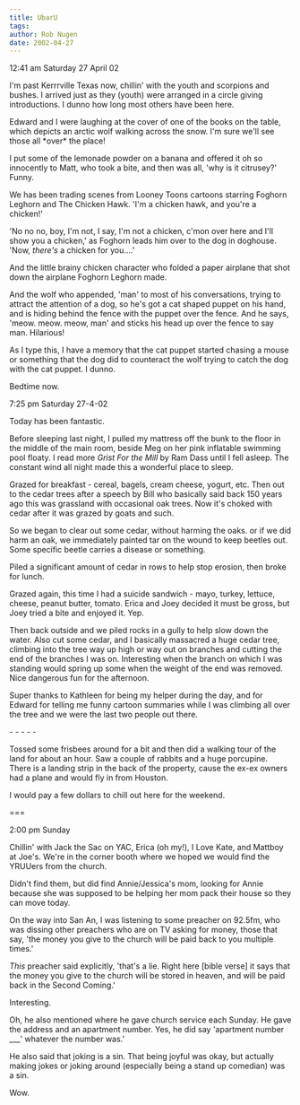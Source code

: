 ```yaml
---
title: UbarU
tags: 
author: Rob Nugen
date: 2002-04-27
---
```


<p class=date>12:41 am Saturday 27 April 02</p>

<p>I'm past Kerrrville Texas now, chillin' with the youth and
scorpions and bushes.  I arrived just as they (youth) were arranged in
a circle giving introductions.  I dunno how long most others have been
here.</p>

<p>Edward and I were laughing at the cover of one of the books on the
table, which depicts an arctic wolf walking across the snow.  I'm sure
we'll see those all *over* the place!</p>

<p>I put some of the lemonade powder on a banana and offered it oh so
innocently to Matt, who took a bite, and then was all, 'why is it
citrusey?'  Funny.</p>

<p>We has been trading scenes from Looney Toons cartoons starring
Foghorn Leghorn and The Chicken Hawk.  'I'm a chicken hawk, and you're
a chicken!'</p>

<p>'No no no, boy, I'm not, I say, I'm not a chicken, c'mon over here
and I'll show you a chicken,' as Foghorn leads him over to the dog in
doghouse.  'Now, <em>there's</em> a chicken for you....'</p>

<p>And the little brainy chicken character who folded a paper airplane
that shot down the airplane Foghorn Leghorn made.</p>

<p>And the wolf who appended, 'man' to most of his conversations,
trying to attract the attention of a dog, so he's got a cat shaped
puppet on his hand, and is hiding behind the fence with the puppet
over the fence.  And he says, 'meow.  meow.  meow, man' and sticks his
head up over the fence to say man.  Hilarious!</p>

<p>As I type this, I have a memory that the cat puppet started chasing
a mouse or something that the dog did to counteract the wolf trying to
catch the dog with the cat puppet.  I dunno.</p>

<p>Bedtime now.</p>

<p class=date>7:25 pm Saturday 27-4-02</p>

<p>Today has been fantastic.</p>

<p>Before sleeping last night, I pulled my mattress off the bunk to
the floor in the middle of the main room, beside Meg on her pink
inflatable swimming pool floaty.  I read more <em>Grist For the
Mill</em> by Ram Dass until I fell asleep.  The constant wind all
night made this a wonderful place to sleep.</p>

<p>Grazed for breakfast - cereal, bagels, cream cheese, yogurt, etc.
Then out to the cedar trees after a speech by Bill who basically said
back 150 years ago this was grassland with occasional oak trees.  Now
it's choked with cedar after it was grazed by goats and such.</p>

<p>So we began to clear out some cedar, without harming the oaks.  or
if we did harm an oak, we immediately painted tar on the wound to keep
beetles out.  Some specific beetle carries a disease or something.</p>

<p>Piled a significant amount of cedar in rows to help stop erosion,
then broke for lunch.</p>

<p>Grazed again, this time I had a suicide sandwich - mayo, turkey,
lettuce, cheese, peanut butter, tomato.  Erica and Joey decided it
must be gross, but Joey tried a bite and enjoyed it.  Yep.</p>

<p>Then back outside and we piled rocks in a gully to help slow down
the water.  Also cut some cedar, and I basically massacred a huge
cedar tree, climbing into the tree way up high or way out on branches
and cutting the end of the branches I was on.  Interesting when the
branch on which I was standing would spring up some when the weight of
the end was removed.  Nice dangerous fun for the afternoon.</p>

<p>Super thanks to Kathleen for being my helper during the day, and
for Edward for telling me funny cartoon summaries while I was climbing
all over the tree and we were the last two people out there.</p>

<p>- - - - -</p>

<p>Tossed some frisbees around for a bit and then did a walking tour
of the land for about an hour.  Saw a couple of rabbits and a huge
porcupine.  There is a landing strip in the back of the property,
cause the ex-ex owners had a plane and would fly in from Houston.</p>

<p>I would pay a few dollars to chill out here for the weekend.</p>

<p>===</p>

<p class=date>2:00 pm Sunday </p>

<p>Chillin' with Jack the Sac on YAC, Erica (oh my!), I Love Kate, and
Mattboy at Joe's.  We're in the corner booth where we hoped we would
find the YRUUers from the church.</p>

<p>Didn't find them, but did find Annie/Jessica's mom, looking for
Annie because she was supposed to be helping her mom pack their house
so they can move today.</p>

<p>On the way into San An, I was listening to some preacher on 92.5fm,
who was dissing other preachers who are on TV asking for money, those
that say, 'the money you give to the church will be paid back to you
multiple times.'</p>

<p><em>This</em> preacher said explicitly, 'that's a lie.  Right here
[bible verse] it says that the money you give to the church will be
stored in heaven, and will be paid back in the Second Coming.'</p>

<p>Interesting.</p>

<p>Oh, he also mentioned where he gave church service each Sunday.  He
gave the address and an apartment number.  Yes, he did say 'apartment
number ___' whatever the number was.'</p>

<p>He also said that joking is a sin.  That being joyful was okay, but
actually making jokes or joking around (especially being a stand up
comedian) was a sin.</p>

<p>Wow.</p>
